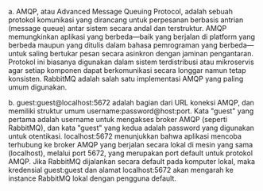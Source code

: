 a. AMQP, atau Advanced Message Queuing Protocol, adalah sebuah protokol komunikasi yang dirancang untuk perpesanan berbasis antrian (message queue) antar sistem secara andal dan terstruktur. AMQP memungkinkan aplikasi yang berbeda—baik yang berjalan di platform yang berbeda maupun yang ditulis dalam bahasa pemrograman yang berbeda—untuk saling bertukar pesan secara asinkron dengan jaminan pengantaran. Protokol ini biasanya digunakan dalam sistem terdistribusi atau mikroservis agar setiap komponen dapat berkomunikasi secara longgar namun tetap konsisten. RabbitMQ adalah salah satu implementasi AMQP yang paling umum digunakan.

b. guest:guest@localhost:5672 adalah bagian dari URL koneksi AMQP, dan memiliki struktur umum username:password@host:port. Kata "guest" yang pertama adalah username untuk mengakses broker AMQP (seperti RabbitMQ), dan kata "guest" yang kedua adalah password yang digunakan untuk otentikasi. localhost:5672 menunjukkan bahwa aplikasi mencoba terhubung ke broker AMQP yang berjalan secara lokal di mesin yang sama (localhost), melalui port 5672, yang merupakan port default untuk protokol AMQP. Jika RabbitMQ dijalankan secara default pada komputer lokal, maka kredensial guest:guest dan alamat localhost:5672 akan mengarah ke instance RabbitMQ lokal dengan pengguna default.